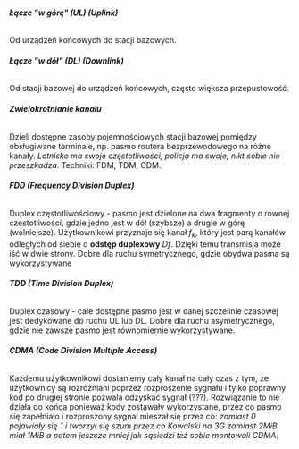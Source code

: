 ###### **Łącze "w górę" (UL) (*Uplink*)**
Od urządzeń końcowych do stacji bazowych.

###### **Łącze "w dół" (DL) (*Downlink*)**
Od stacji bazowej do urządzeń końcowych, często większa przepustowość.

###### **Zwielokrotnianie kanału**
Dzieli dostępne zasoby pojemnościowych stacji bazowej pomiędzy obsługiwane terminale, np. pasmo routera bezprzewodowego na różne kanały. *Lotnisko ma swoje częstotliwości, policja ma swoje, nikt sobie nie przeszkadza*.
Techniki: FDM, TDM, CDM.

###### **FDD (*Frequency Division Duplex*)**
Duplex częstotliwościowy - pasmo jest dzielone na dwa fragmenty o równej częstotliwości, gdzie jedno jest w dół (szybsze) a drugie w górę (wolniejsze). 
Użytkownikowi przyznaje się kanał $f_k$, który jest parą kanałów odległych od siebie o **odstęp duplexowy** $Df$. Dzięki temu transmisja może iść w dwie strony. Dobre dla ruchu symetrycznego, gdzie obydwa pasma są wykorzystywane

###### **TDD (*Time Division Duplex*)**
Duplex czasowy - całe dostępne pasmo jest w danej szczelinie czasowej jest dedykowane do ruchu UL lub DL. Dobre dla ruchu asymetrycznego, gdzie nie zawsze pasmo jest równomiernie wykorzystywane. 

###### **CDMA (*Code Division Multiple Access*)**
Każdemu użytkownikowi dostaniemy cały kanał na cały czas z tym, że użytkownicy są rozróżniani poprzez rozproszenie sygnału i tylko poprawny kod po drugiej stronie pozwala odzyskać sygnał (???). Rozwiązanie to nie działa do końca ponieważ kody zostawały wykorzystane, przez co pasmo się zapełniało i rozproszony sygnał mieszał się przez co: *zamiast 0 pojawiały się 1 i tworzył się szum przez co Kowalski na 3G zamiast 2MiB miał 1MiB a potem jeszcze mniej jak sąsiedzi też sobie montowali CDMA*.


